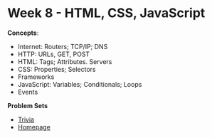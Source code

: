 # Week 8 - HTML, CSS, JavaScript

**Concepts**:
- Internet: Routers; TCP/IP; DNS
- HTTP: URLs, GET, POST
- HTML: Tags; Attributes. Servers
- CSS: Properties; Selectors
- Frameworks
- JavaScript: Variables; Conditionals; Loops
- Events

**Problem Sets**

- [Trivia]()
- [Homepage]()
